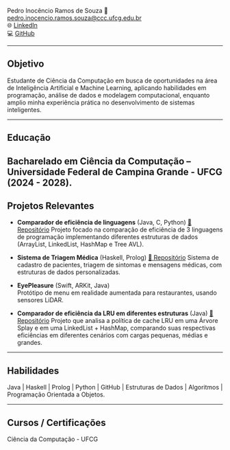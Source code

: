 Pedro Inocêncio Ramos de Souza
📧 pedro.inocencio.ramos.souza@ccc.ufcg.edu.br  
🌐 [LinkedIn](https://www.linkedin.com/in/pedroinocenciors/)  
💻 [GitHub](https://github.com/PedroRamos1208)

---

## Objetivo
Estudante de Ciência da Computação em busca de oportunidades na área de Inteligência Artificial e Machine Learning, aplicando habilidades em programação, análise de dados e modelagem computacional, enquanto amplio minha experiência prática no desenvolvimento de sistemas inteligentes.

---

## Educação
**Bacharelado em Ciência da Computação** – Universidade Federal de Campina Grande - UFCG (2024 - 2028).
---

## Projetos Relevantes
- **Comparador de eficiência de linguagens** (Java, C, Python) [🔗 Repositório](https://github.com/jota-atn/StructComparisons)
  Projeto focado na comparação de eficiência de 3 linguagens de programação implementando diferentes estruturas de dados (ArrayList, LinkedList, HashMap e Tree AVL).
  
- **Sistema de Triagem Médica** (Haskell, Prolog) [🔗 Repositório](https://github.com/gabrielfigueiredobm/ProjetoPLP)
  Sistema de cadastro de pacientes, triagem de sintomas e mensagens médicas, com estruturas de dados personalizadas.

- **EyePleasure** (Swift, ARKit, Java)  
  Protótipo de menu em realidade aumentada para restaurantes, usando sensores LiDAR.

- **Comparador de eficiência da LRU em diferentes estruturas** (Java)  [🔗 Repositório](https://github.com/PedroRamos1208/Projeto-LEDA-Comparacao-da-politica-LRU.git)
  Projeto que analisa a política de cache LRU em uma Árvore Splay e em uma LinkedList + HashMap, comparando suas respectivas eficiências em diferentes cenários com cargas pequenas, médias e grandes.

---

## Habilidades
Java | Haskell | Prolog | Python | GitHub | Estruturas de Dados | Algoritmos | Programação Orientada a Objetos.

---

## Cursos / Certificações
Ciência da Computação - UFCG
